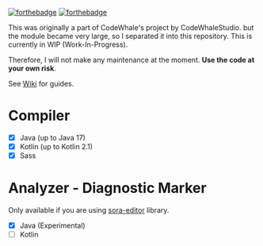 [![forthebadge](https://forthebadge.com/images/badges/built-for-android.svg)](https://forthebadge.com)
[![forthebadge](https://forthebadge.com/images/badges/made-with-kotlin.svg)](https://forthebadge.com)

This was originally a part of CodeWhale's project by CodeWhaleStudio. but the module became very large, so I
separated it into this repository. This is currently in WIP (Work-In-Progress).

Therefore, I will not make any maintenance at the moment. **Use the code at your own risk**.

See [Wiki](https://github.com/CodeWhaleStudio/CodeWhaleCodeTools-WIP-/wiki) for guides.

# Compiler

- [x] Java (up to Java 17)
- [x] Kotlin (up to Kotlin 2.1)
- [x] Sass

# Analyzer - Diagnostic Marker

Only available if you are using [sora-editor](https://github.com/Rosemoe/sora-editor) library.

- [x] Java (Experimental)
- [ ] Kotlin